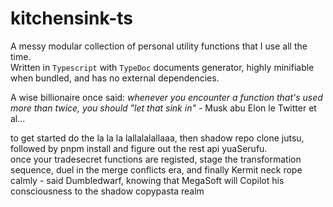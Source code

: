 # kitchensink-ts
A messy modular collection of personal utility functions that I use all the time. <br>
Written in `Typescript` with `TypeDoc` documents generator, highly minifiable when bundled, and has no external dependencies. <br>

A wise billionaire once said: *whenever you encounter a function that's used more than twice, you should "let that sink in"* - Musk abu Elon le Twitter et al...

to get started do the la la la lallalalallaaa, then shadow repo clone jutsu, followed by pnpm install and figure out the rest api yuaSerufu. <br>
once your tradesecret functions are registed, stage the transformation sequence, duel in the merge conflicts era, and finally Kermit neck rope calmly - said Dumbledwarf, knowing that MegaSoft will Copilot his consciousness to the shadow copypasta realm <br>
